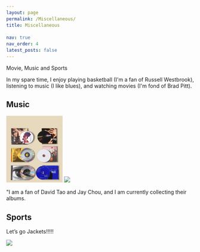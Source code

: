 ```yaml
---
layout: page
permalink: /Miscellaneous/
title: Miscellaneous

nav: true
nav_order: 4
latest_posts: false
---
```


Movie, Music and Sports

In my spare time, I enjoy playing basketball (I'm a fan of Russell Westbrook), listening to music (I like blues), and watching movies (I'm fond of Brad Pitt).


## Music


<img style="width:30%" src="/assets/img/mms/music1.png" />


<img style="width:30%" src="/assets/img/mms/music2.png" />


"I am a fan of David Tao and Jay Chou, and I am currently collecting their albums.


## Sports

Let’s go Jackets!!!!!

<img style="width:30%" src="/assets/img/mms/sport1.jpg" />




